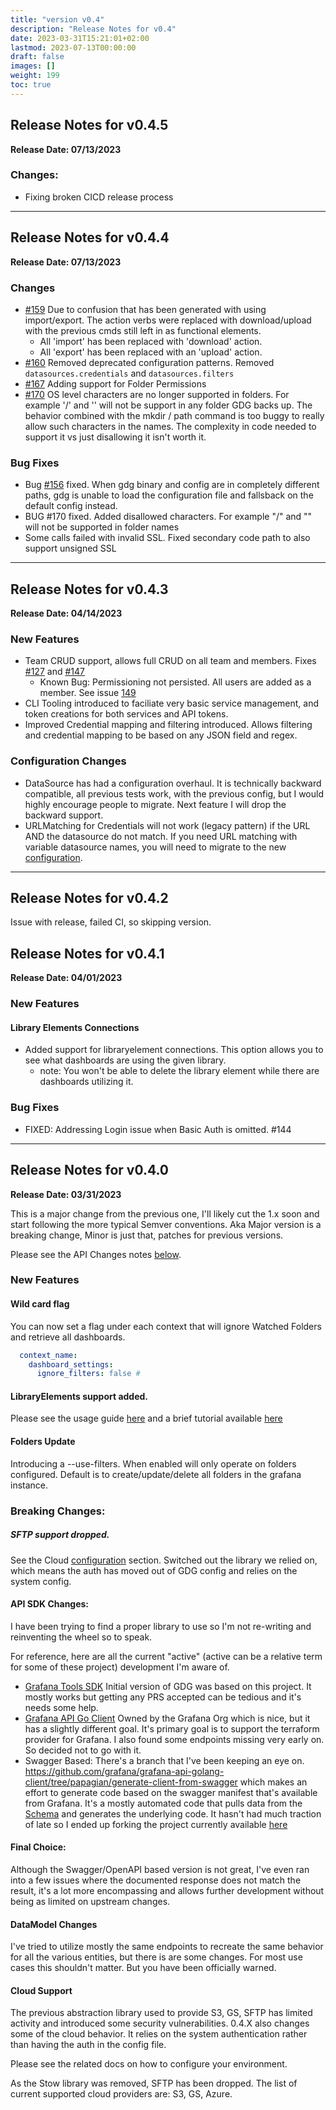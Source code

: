 ```yaml
---
title: "version v0.4"
description: "Release Notes for v0.4"
date: 2023-03-31T15:21:01+02:00
lastmod: 2023-07-13T00:00:00
draft: false
images: []
weight: 199
toc: true
---
```


##  Release Notes for v0.4.5
**Release Date: 07/13/2023**

### Changes:
  - Fixing broken CICD release process

---
##  Release Notes for v0.4.4
**Release Date: 07/13/2023**


### Changes
  - [#159](https://github.com/esnet/gdg/issues/159) Due to confusion that has been generated with using import/export.  The action verbs were replaced with download/upload with the previous cmds still left in as functional elements.
      - All 'import' has been replaced with 'download' action.
      - All 'export' has been replaced with an 'upload' action.
  - [#160](https://github.com/esnet/gdg/issues/160) Removed deprecated configuration patterns.  Removed `datasources.credentials` and  `datasources.filters`
  - [#167](https://github.com/esnet/gdg/issues/167) Adding support for Folder Permissions
  - [#170](https://github.com/esnet/gdg/issues/170) OS level characters are no longer supported in folders.  For example '/' and '\' will not be support in any folder GDG backs up.  The behavior combined with the mkdir / path command is too buggy to really
    allow such characters in the names.  The complexity in code needed to support it vs just disallowing it isn't worth it.

### Bug Fixes
  - Bug [#156](https://github.com/esnet/gdg/issues/156) fixed.  When gdg binary and config are in completely different paths, gdg is unable to load the configuration file and fallsback on the default config instead.
  - BUG #170 fixed.  Added disallowed characters.  For example "/" and "\" will not be supported in folder names
  - Some calls failed with invalid SSL.  Fixed secondary code path to also support unsigned SSL


---
##  Release Notes for v0.4.3
**Release Date: 04/14/2023**

### New Features
  - Team CRUD support, allows full CRUD on all team and members. Fixes [#127](https://github.com/esnet/gdg/issues/127) and [#147](https://github.com/esnet/gdg/issues/147)
      - Known Bug:  Permissioning not persisted.  All users are added as a member. See issue [149](https://github.com/esnet/gdg/issues/149)
  - CLI Tooling introduced to faciliate very basic service management, and token creations for both services and API tokens.
  - Improved Credential mapping and filtering introduced.  Allows filtering and credential mapping to be based on any JSON field and regex.


###  Configuration Changes
  - DataSource has had a configuration overhaul.  It is technically backward compatible, all previous tests work, with the previous config, but I would highly encourage people to migrate.  Next feature I will drop the backward support.
  - URLMatching for Credentials will not work (legacy pattern) if the URL AND the datasource do not match.  If you need URL matching with variable datasource names, you will need to migrate to the new [configuration](https://software.es.net/gdg/docs/gdg/configuration/#datasource).

---
##  Release Notes for v0.4.2

Issue with release, failed CI, so skipping version.

##  Release Notes for v0.4.1
**Release Date: 04/01/2023**

### New Features

#### Library Elements Connections

  - Added support for libraryelement connections.  This option allows you to see what dashboards are using the given library.
      - note: You won't be able to delete the library element while there are dashboards utilizing it.
### Bug Fixes
  - FIXED: Addressing Login issue when Basic Auth is omitted. #144


---

## Release Notes for v0.4.0
**Release Date: 03/31/2023**

This is a major change from the previous one, I'll likely cut the 1.x soon and start following the more typical Semver conventions.  Aka Major version is a breaking change, Minor is just that, patches for previous versions.

Please see the API Changes notes [below](https://software.es.net/gdg/docs/releases/gdg_0.4.0/#api-sdk-changes).

### New Features

#### Wild card flag

 You can now set a flag under each context that will ignore Watched Folders and retrieve all dashboards.

 ```yaml
   context_name:
     dashboard_settings:
       ignore_filters: false #
```
#### LibraryElements support added.

Please see the usage guide [here](https://software.es.net/gdg/docs/gdg/usage_guide/#library-elements) and a brief tutorial available [here](https://software.es.net/gdg/docs/tutorials/library_elements/)

#### Folders Update

Introducing a --use-filters.  When enabled will only operate on folders configured.  Default is to create/update/delete all folders in the grafana instance.

### Breaking Changes:

##### SFTP support dropped.

See the Cloud [configuration](https://software.es.net/gdg/docs/gdg/cloud_configuration/) section.  Switched out the library we relied on, which means the auth has moved out of GDG config and relies on the system config.

#### API SDK Changes:

I have been trying to find a proper library to use so I'm not re-writing and reinventing the wheel so to speak.

For reference, here are all the current "active" (active can be a relative term for some of these project) development I'm aware of.

  - [Grafana Tools SDK](https://github.com/grafana-tools/sdk) Initial version of GDG was based on this project.  It mostly works but getting any PRS accepted can be tedious and it's needs some help.
  - [Grafana API Go Client](https://github.com/grafana/grafana-api-golang-client) Owned by the Grafana Org which is nice, but it has a slightly different goal.  It's primary goal is to support the terraform provider for Grafana.  I also found some endpoints missing very early on.  So decided not to go with it.
  - Swagger Based:  There's a branch that I've been keeping an eye on.  https://github.com/grafana/grafana-api-golang-client/tree/papagian/generate-client-from-swagger which makes an effort to generate code based on the swagger manifest that's available from Grafana.  It's a mostly automated code that pulls data from the [Schema](https://github.com/grafana/grafana/blob/main/public/api-merged.json) and generates the underlying code.  It hasn't had much traction of late so I ended up forking the project currently available [here](https://github.com/esnet/grafana-swagger-api-golang)

#### Final Choice:

Although the Swagger/OpenAPI based version is not great, I've even ran into a few issues where the documented response
does not match the result, it's a lot more encompassing and allows further development without being as limited on upstream changes.

#### DataModel Changes

I've tried to utilize mostly the same endpoints to recreate the same behavior for all the various entities, but there
is are some changes.  For most use cases this shouldn't matter.  But you have been officially warned.

#### Cloud Support

The previous abstraction library used to provide S3, GS, SFTP has limited activity and introduced some security vulnerabilities.  0.4.X also
changes some of the cloud behavior.  It relies on the system authentication rather than having the auth in the config file.

Please see the related docs on how to configure your environment.

As the Stow library was removed, SFTP has been dropped.  The list of current supported cloud providers are: S3, GS, Azure.
